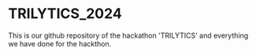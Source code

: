 # TRILYTICS_2024
This is our github repository of the hackathon 'TRILYTICS' and everything we have done for the hackthon.
